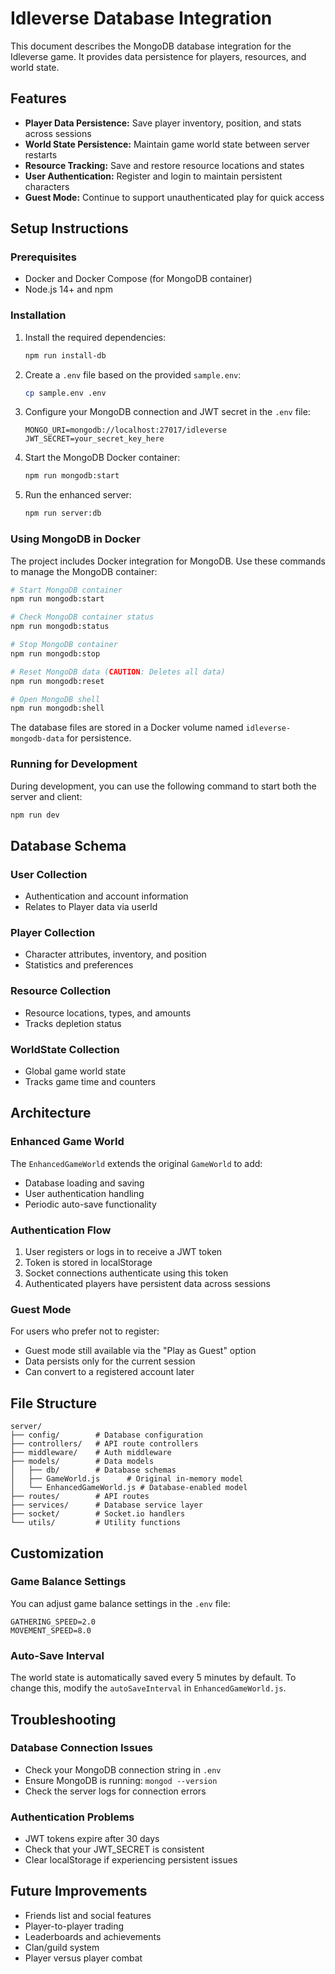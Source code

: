 # Idleverse Database Integration

This document describes the MongoDB database integration for the Idleverse game. It provides data persistence for players, resources, and world state.

## Features

- **Player Data Persistence:** Save player inventory, position, and stats across sessions
- **World State Persistence:** Maintain game world state between server restarts
- **Resource Tracking:** Save and restore resource locations and states
- **User Authentication:** Register and login to maintain persistent characters
- **Guest Mode:** Continue to support unauthenticated play for quick access

## Setup Instructions

### Prerequisites

- Docker and Docker Compose (for MongoDB container)
- Node.js 14+ and npm

### Installation

1. Install the required dependencies:
   ```bash
   npm run install-db
   ```

2. Create a `.env` file based on the provided `sample.env`:
   ```bash
   cp sample.env .env
   ```

3. Configure your MongoDB connection and JWT secret in the `.env` file:
   ```
   MONGO_URI=mongodb://localhost:27017/idleverse
   JWT_SECRET=your_secret_key_here
   ```

4. Start the MongoDB Docker container:
   ```bash
   npm run mongodb:start
   ```

5. Run the enhanced server:
   ```bash
   npm run server:db
   ```

### Using MongoDB in Docker

The project includes Docker integration for MongoDB. Use these commands to manage the MongoDB container:

```bash
# Start MongoDB container
npm run mongodb:start

# Check MongoDB container status
npm run mongodb:status

# Stop MongoDB container
npm run mongodb:stop

# Reset MongoDB data (CAUTION: Deletes all data)
npm run mongodb:reset

# Open MongoDB shell
npm run mongodb:shell
```

The database files are stored in a Docker volume named `idleverse-mongodb-data` for persistence.

### Running for Development

During development, you can use the following command to start both the server and client:

```bash
npm run dev
```

## Database Schema

### User Collection
- Authentication and account information
- Relates to Player data via userId

### Player Collection
- Character attributes, inventory, and position
- Statistics and preferences

### Resource Collection
- Resource locations, types, and amounts
- Tracks depletion status

### WorldState Collection
- Global game world state
- Tracks game time and counters

## Architecture

### Enhanced Game World
The `EnhancedGameWorld` extends the original `GameWorld` to add:
- Database loading and saving
- User authentication handling
- Periodic auto-save functionality

### Authentication Flow
1. User registers or logs in to receive a JWT token
2. Token is stored in localStorage
3. Socket connections authenticate using this token
4. Authenticated players have persistent data across sessions

### Guest Mode
For users who prefer not to register:
- Guest mode still available via the "Play as Guest" option
- Data persists only for the current session
- Can convert to a registered account later

## File Structure

```
server/
├── config/        # Database configuration
├── controllers/   # API route controllers
├── middleware/    # Auth middleware
├── models/        # Data models
│   ├── db/        # Database schemas
│   ├── GameWorld.js      # Original in-memory model
│   └── EnhancedGameWorld.js # Database-enabled model
├── routes/        # API routes
├── services/      # Database service layer
├── socket/        # Socket.io handlers
└── utils/         # Utility functions
```

## Customization

### Game Balance Settings
You can adjust game balance settings in the `.env` file:
```
GATHERING_SPEED=2.0
MOVEMENT_SPEED=8.0
```

### Auto-Save Interval
The world state is automatically saved every 5 minutes by default. To change this, modify the `autoSaveInterval` in `EnhancedGameWorld.js`.

## Troubleshooting

### Database Connection Issues
- Check your MongoDB connection string in `.env`
- Ensure MongoDB is running: `mongod --version`
- Check the server logs for connection errors

### Authentication Problems
- JWT tokens expire after 30 days
- Check that your JWT_SECRET is consistent
- Clear localStorage if experiencing persistent issues

## Future Improvements

- Friends list and social features
- Player-to-player trading
- Leaderboards and achievements
- Clan/guild system
- Player versus player combat
